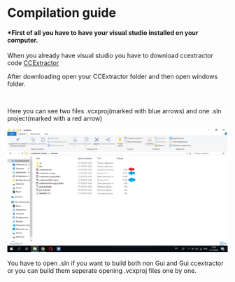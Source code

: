 <h1>Compilation guide</h1>
<h4>*First of all you have to have your visual studio installed on your computer.</h4>

<p>When you already have visual studio you have to download ccextractor code <a href="https://github.com/CCExtractor/ccextractor/">CCExtractor</a></p>
  
<p>After downloading open your CCExtractor folder and then open windows folder.</p>
<br>
<p>Here you can see two files .vcxproj(marked with blue arrows) and one .sln project(marked with a red arrow)</p>

<img src="img/1.png">

<br>

<p>You have to open .sln if you want to build both non Gui and Gui ccextractor or you can build them seperate opening .vcxproj files one by one.</p>
